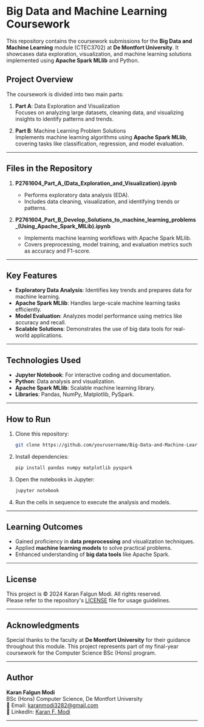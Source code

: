 
# Big Data and Machine Learning Coursework

This repository contains the coursework submissions for the **Big Data and Machine Learning** module (CTEC3702) at **De Montfort University**. It showcases data exploration, visualization, and machine learning solutions implemented using **Apache Spark MLlib** and Python.

## Project Overview

The coursework is divided into two main parts:
1. **Part A**: Data Exploration and Visualization  
   Focuses on analyzing large datasets, cleaning data, and visualizing insights to identify patterns and trends.

2. **Part B**: Machine Learning Problem Solutions  
   Implements machine learning algorithms using **Apache Spark MLlib**, covering tasks like classification, regression, and model evaluation.

---

## Files in the Repository

1. **P2761604_Part_A_(Data_Exploration_and_Visualization).ipynb**  
   - Performs exploratory data analysis (EDA).  
   - Includes data cleaning, visualization, and identifying trends or patterns.

2. **P2761604_Part_B_Develop_Solutions_to_machine_learning_problems_(Using_Apache_Spark_MlLib).ipynb**  
   - Implements machine learning workflows with Apache Spark MLlib.  
   - Covers preprocessing, model training, and evaluation metrics such as accuracy and F1-score.

---

## Key Features

- **Exploratory Data Analysis**: Identifies key trends and prepares data for machine learning.
- **Apache Spark MLlib**: Handles large-scale machine learning tasks efficiently.
- **Model Evaluation**: Analyzes model performance using metrics like accuracy and recall.
- **Scalable Solutions**: Demonstrates the use of big data tools for real-world applications.

---

## Technologies Used

- **Jupyter Notebook**: For interactive coding and documentation.
- **Python**: Data analysis and visualization.
- **Apache Spark MLlib**: Scalable machine learning library.
- **Libraries**: Pandas, NumPy, Matplotlib, PySpark.

---

## How to Run

1. Clone this repository:
   ```bash
   git clone https://github.com/yourusername/Big-Data-and-Machine-Learning.git
   ```
2. Install dependencies:
   ```bash
   pip install pandas numpy matplotlib pyspark
   ```
3. Open the notebooks in Jupyter:
   ```bash
   jupyter notebook
   ```
4. Run the cells in sequence to execute the analysis and models.

---

## Learning Outcomes

- Gained proficiency in **data preprocessing** and visualization techniques.
- Applied **machine learning models** to solve practical problems.
- Enhanced understanding of **big data tools** like Apache Spark.

---

## License

This project is © 2024 Karan Falgun Modi. All rights reserved.  
Please refer to the repository's [LICENSE](License) file for usage guidelines.

---

## Acknowledgments

Special thanks to the faculty at **De Montfort University** for their guidance throughout this module. This project represents part of my final-year coursework for the Computer Science BSc (Hons) program.

---

## Author

**Karan Falgun Modi**  
BSc (Hons) Computer Science, De Montfort University  
📧 Email: karanmodi3282@gmail.com  
📘 LinkedIn: [Karan F. Modi](https://www.linkedin.com/in/karanfmodi)

---

